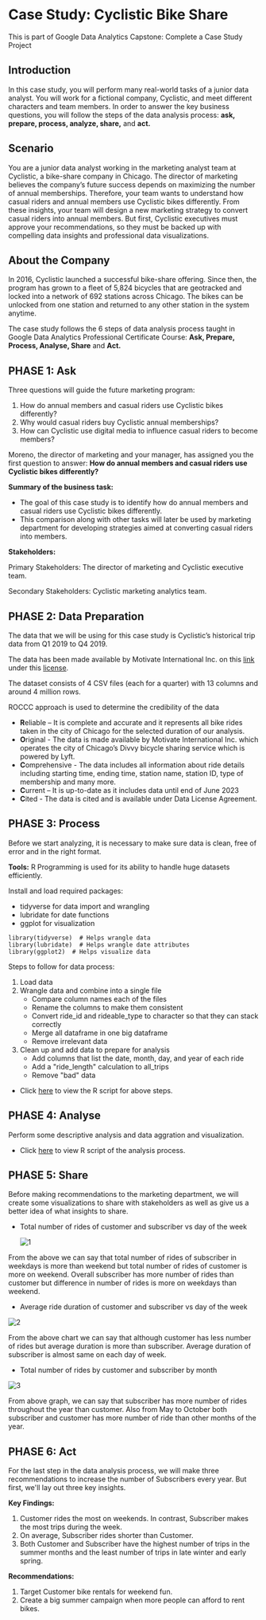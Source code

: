 # Case Study: Cyclistic Bike Share
This is part of Google Data Analytics Capstone: Complete a Case Study Project

## Introduction
In this case study, you will perform many real-world tasks of a junior data analyst. You will work for a fictional company, Cyclistic, and meet different characters and team members. In order to answer the key business questions, you will follow the steps of the data analysis process: **ask, prepare, process, analyze, share,** and **act.**

## Scenario
You are a junior data analyst working in the marketing analyst team at Cyclistic, a bike-share company in Chicago. The director of marketing believes the company’s future success depends on maximizing the number of annual memberships. Therefore, your team wants to understand how casual riders and annual members use Cyclistic bikes differently. From these insights, your team will design a new marketing strategy to convert casual riders into annual members. But first, Cyclistic executives must approve your recommendations, so they must be backed up with compelling data insights and professional data visualizations.

## About the Company
In 2016, Cyclistic launched a successful bike-share offering. Since then, the program has grown to a fleet of 5,824 bicycles that are geotracked and locked into a network of 692 stations across Chicago. The bikes can be unlocked from one station and returned to any other station in the system anytime.

The case study follows the 6 steps of data analysis process taught in Google Data Analytics Professional Certificate Course: **Ask, Prepare, Process, Analyse, Share** and **Act.**

## PHASE 1: Ask

Three questions will guide the future marketing program:

1. How do annual members and casual riders use Cyclistic bikes differently?
2. Why would casual riders buy Cyclistic annual memberships?
3. How can Cyclistic use digital media to influence casual riders to become members?

Moreno, the director of marketing and your manager, has assigned you the first question to answer: **How do annual members and casual riders use Cyclistic bikes differently?**

**Summary of the business task:**

* The goal of this case study is to identify how do annual members and casual riders use Cyclistic bikes differently.
* This comparison along with other tasks will later be used by marketing department for developing strategies aimed at converting casual riders into members.

**Stakeholders:**

Primary Stakeholders: The director of marketing and Cyclistic executive team.

Secondary Stakeholders: Cyclistic marketing analytics team.

## PHASE 2: Data Preparation

The data that we will be using for this case study is Cyclistic’s historical trip data from Q1 2019 to Q4 2019.

The data has been made available by Motivate International Inc. on this [link](https://divvy-tripdata.s3.amazonaws.com/index.html) under this [license](https://ride.divvybikes.com/data-license-agreement).

The dataset consists of 4 CSV files (each for a quarter) with 13 columns and around 4 million rows.

ROCCC approach is used to determine the credibility of the data

* **R**eliable – It is complete and accurate and it represents all bike rides taken in the city of Chicago for the selected duration of our analysis.
* **O**riginal - The data is made available by Motivate International Inc. which operates the city of Chicago’s Divvy bicycle sharing service which is powered by Lyft.
* **C**omprehensive - The data includes all information about ride details including starting time, ending time, station name, station ID, type of membership and many more.
* **C**urrent – It is up-to-date as it includes data until end of June 2023
* **C**ited - The data is cited and is available under Data License Agreement.

## PHASE 3: Process

Before we start analyzing, it is necessary to make sure data is clean, free of error and in the right format.

**Tools:** R Programming is used for its ability to handle huge datasets efficiently.

Install and load required packages:

* tidyverse for data import and wrangling
* lubridate for date functions
* ggplot for visualization

``` {r}
library(tidyverse)  # Helps wrangle data
library(lubridate)  # Helps wrangle date attributes
library(ggplot2)  # Helps visualize data
```
Steps to follow for data process:

1. Load data
2. Wrangle data and combine into a single file
   * Compare column names each of the files
   * Rename the columns to make them consistent
   * Convert ride_id and rideable_type to character so that they can stack correctly
   * Merge all dataframe in one big dataframe
   * Remove irrelevant data
3. Clean up and add data to prepare for analysis
   * Add columns that list the date, month, day, and year of each ride
   * Add a "ride_length" calculation to all_trips
   * Remove "bad" data

* Click [here](https://github.com/rajmanish31/Cyclistic-Bike-Share-Case-Study/blob/main/process_script.R) to view the R script for above steps.

## PHASE 4: Analyse

Perform some descriptive analysis and data aggration and visualization.

* Click [here](https://github.com/rajmanish31/Cyclistic-Bike-Share-Case-Study/blob/main/analysis_script.R) to view R script of the analysis process.

## PHASE 5: Share

Before making recommendations to the marketing department, we will create some visualizations to share with stakeholders as well as give us a better idea of what insights to share.

* Total number of rides of customer and subscriber vs day of the week

  ![1](https://github.com/rajmanish31/Cyclistic-Bike-Share-Case-Study/assets/61666590/6293ee49-d809-4b67-886d-01b5f5293e44)

From the above we can say that total number of rides of subscriber in weekdays is more than weekend but total number of rides of customer is more on weekend. Overall subscriber has more number of rides than customer but difference in number of rides is more on weekdays than weekend.

* Average ride duration of customer and subscriber vs day of the week

![2](https://github.com/rajmanish31/Cyclistic-Bike-Share-Case-Study/assets/61666590/cca159a0-16e2-4c02-ab01-05dfc5c9bd84)

From the above chart we can say that although customer has less number of rides but average duration is more than subscriber. Average duration of subscriber is almost same on each day of week.

* Total number of rides by customer and subscriber by month

![3](https://github.com/rajmanish31/Cyclistic-Bike-Share-Case-Study/assets/61666590/7ac0aa4a-1713-4ff8-a281-6fd08016600c)

From above graph, we can say that subscriber has more number of rides throughout the year than customer. Also from May to October both subscriber and customer has more number of ride than other months of the year.

## PHASE 6: Act

For the last step in the data analysis process, we will make three recommendations to increase the number of Subscribers every year. But first, we'll lay out three key insights.

**Key Findings:**

1. Customer rides the most on weekends. In contrast, Subscriber makes the most trips during the week.
2. On average, Subscriber rides shorter than Customer.
3. Both Customer and Subscriber have the highest number of trips in the summer months and the least number of trips in late winter and early spring.

**Recommendations:**

1. Target Customer bike rentals for weekend fun.
2. Create a big summer campaign when more people can afford to rent bikes.
